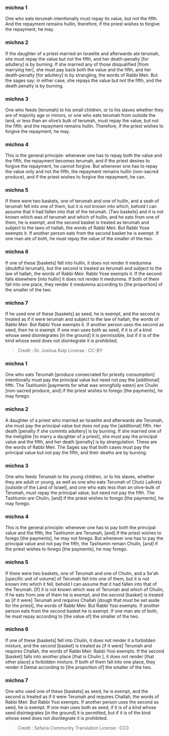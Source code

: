 
### michna 1
One who eats terumah intentionally must repay its value, but not the fifth. And the repayment remains hullin, therefore, if the priest wishes to forgive the repayment, he may.

### michna 2
If the daughter of a priest married an Israelite and afterwards ate terumah, she must repay the value but not the fifth, and her death-penalty [for adultery] is by burning. If she married any of those disqualified [from marrying her], she must pay back both the value and the fifth, and her death-penalty [for adultery] is by strangling, the words of Rabbi Meir. But the sages say: in either case, she repays the value but not the fifth, and the death penalty is by burning.

### michna 3
One who feeds [terumah] to his small children, or to his slaves whether they are of majority age or minors, or one who eats terumah from outside the land, or less than an olive’s bulk of terumah, must repay the value, but not the fifth; and the repayment remains hullin. Therefore, if the priest wishes to forgive the repayment, he may.

### michna 4
This is the general principle: whenever one has to repay both the value and the fifth, the repayment becomes terumah, and if the priest desires to forgive the repayment, he cannot forgive. But whenever one has to repay the value only and not the fifth, the repayment remains hullin (non-sacred produce), and if the priest wishes to forgive the repayment, he can.

### michna 5
If there were two baskets, one of terumah and one of hullin, and a seah of terumah fell into one of them, but it is not known into which, behold I can assume that it had fallen into that of the terumah. [Two baskets] and it is not known which was of terumah and which of hullin, and he eats from one of them, he is exempt, and the second basket is treated as terumah and subject to the laws of hallah, the words of Rabbi Meir. But Rabbi Yose exempts it. If another person eats from the second basket he is exempt. If one man ate of both, he must repay the value of the smaller of the two.

### michna 6
If one of these [baskets] fell into hullin, it does not render it medumma (doubtful terumah), but the second is treated as terumah and subject to the law of hallah, the words of Rabbi Meir. Rabbi Yose exempts it. If the second falls elsewhere [into hullin] it does not render it medumma. If both of them fall into one place, they render it medumma according to [the proportion] of the smaller of the two.

### michna 7
If he used one of these [baskets] as seed, he is exempt, and the second is treated as if it were terumah and subject to the law of hallah, the words of Rabbi Meir. But Rabbi Yose exempts it. If another person uses the second as seed, then he is exempt. If one man uses both as seed, if it is of a kind whose seed disintegrates [in the ground] it is permissible, but if it is of the kind whose seed does not disintegrate it is prohibited.

>Credit : Dr. Joshua Kulp
>License : CC-BY
### michna 1
One who eats Terumah [produce consecrated for priestly consumption] intentionally must pay the principal value but need not pay the [additional] fifth. The Tashlumin [payments for what was wrongfully eaten] are Chulin [non-sacred produce, and] if the priest wishes to forego [the payments], he may forego.

### michna 2
A daughter of a priest who married an Israelite and afterwards ate Terumah, she must pay the principal value but does not pay the [additional] fifth. Her death [penalty if she commits adultery] is by burning. If she married one of the ineligible [to marry a daughter of a priest], she must pay the principal value and the fifth, and her death [penalty] is by strangulation. These are the words of Rabbi Meir. The Sages say that both cases must pay the principal value but not pay the fifth, and their deaths are by burning.

### michna 3
One who feeds Terumah to his young children, or to his slaves, whether they are adult or young, as well as one who eats Terumah of Chutz LaAretz [outside of the Land of Israel], and one who eats less than an olive-bulk of Terumah, must repay the principal value, but need not pay the fifth. The Tashlumin are Chulin, [and] if the priest wishes to forego [the payments], he may forego.

### michna 4
This is the general principle: whenever one has to pay both the principal value and the fifth, the Tashlumin are Terumah, [and] if the priest wishes to forego [the payments], he may not forego. But whenever one has to pay the principal value and not pay the fifth, the Tashlumin remain Chulin, [and] if the priest wishes to forego [the payments], he may forego.

### michna 5
If there were two baskets, one of Terumah and one of Chulin, and a Se'ah [specific unit of volume] of Terumah fell into one of them, but it is not known into which it fell, behold I can assume that it had fallen into that of the Terumah. [If] it is not known which was of Terumah and which of Chulin, if he eats from one of them he is exempt, and the second [basket] is treated as [if it were] Terumah and requires Challah [dough that must be set aside for the priest], the words of Rabbi Meir. But Rabbi Yosi exempts. If another person eats from the second basket he is exempt. If one man ate of both, he must repay according to [the value of] the smaller of the two.

### michna 6
If one of these [baskets] fell into Chulin, it does not render it a forbidden mixture, and the second [basket] is treated as [if it were] Terumah and requires Challah, the words of Rabbi Meir. Rabbi Yosi exempts. If the second [basket] falls into another place [that is Chulin ], it does not render [that other place] a forbidden mixture. If both of them fall into one place, they render it Demai according to [the proportion of] the smaller of the two.

### michna 7
One who used one of these [baskets] as seed, he is exempt, and the second is treated as if it were Terumah and requires Challah, the words of Rabbi Meir. But Rabbi Yosi exempts. If another person uses the second as seed, he is exempt. If one man uses both as seed, if it is of a kind whose seed disintegrates [in the ground] it is permitted, but if it is of the kind whose seed does not disintegrate it is prohibited.

>Credit : Sefaria Community Translation
>License : CC0